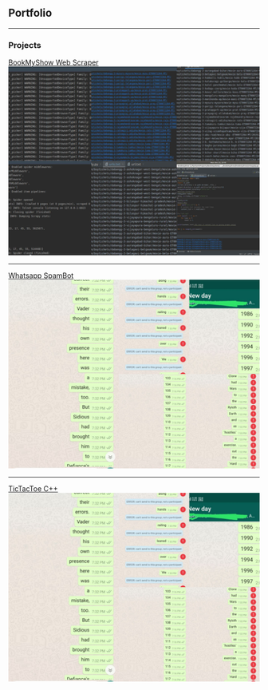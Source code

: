 ## Portfolio

---

### Projects

[BookMyShow Web Scraper](https://github.com/sayashraaj/Bookmyshow_Scraper)
<img src="images/project1collage.jpg?raw=true"/>

---
[Whatsapp SpamBot](https://github.com/sayashraaj/WhatsappSpamBot)
<img src="images/project2collage.jpg?raw=true"/>

---
[TicTacToe C++](https://github.com/sayashraaj/tictactoe)
<img src="images/project3collage.jpg?raw=true"/>
